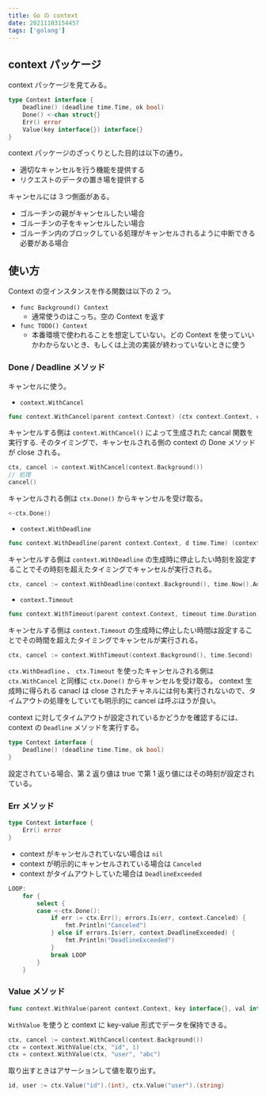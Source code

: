 ```yaml
---
title: Go の context
date: 20211103154457
tags: ['golang']
---
```


## context パッケージ
context パッケージを見てみる。
```go
type Context interface {
	Deadline() (deadline time.Time, ok bool)
	Done() <-chan struct{}
	Err() error
	Value(key interface{}) interface{}
}
```

context パッケージのざっくりとした目的は以下の通り。
- 適切なキャンセルを行う機能を提供する
- リクエストのデータの置き場を提供する

キャンセルには 3 つ側面がある。
- ゴルーチンの親がキャンセルしたい場合
- ゴルーチンの子をキャンセルしたい場合
- ゴルーチン内のブロックしている処理がキャンセルされるように中断できる必要がある場合

## 使い方
Context の空インスタンスを作る関数は以下の 2 つ。
- `func Background() Context`
  - 通常使うのはこっち。空の Context を返す
- `func TODO() Context`
  - 本番環境で使われることを想定していない。どの Context を使っていいかわからないとき、もしくは上流の実装が終わっていないときに使う

### Done / Deadline メソッド
キャンセルに使う。

- `context.WithCancel`
```go
func context.WithCancel(parent context.Context) (ctx context.Context, cancel context.CancelFunc)
```

キャンセルする側は `context.WithCancel()` によって生成された cancal 関数を実行する.
そのタイミングで、キャンセルされる側の context の Done メソッドが close される。
```go
ctx, cancel := context.WithCancel(context.Background())
// 処理
cancel()
```

キャンセルされる側は `ctx.Done()` からキャンセルを受け取る。
```go
<-ctx.Done()
```

- `context.WithDeadline`
```go
func context.WithDeadline(parent context.Context, d time.Time) (context.Context, context.CancelFunc)
```
キャンセルする側は `context.WithDeadline` の生成時に停止したい時刻を設定することでその時刻を超えたタイミングでキャンセルが実行される。
```go
ctx, cancel := context.WithDeadline(context.Background(), time.Now().Add(time.Second))
```

- `context.Timeout`
```go
func context.WithTimeout(parent context.Context, timeout time.Duration) (context.Context, context.CancelFunc)
```
キャンセルする側は `context.Timeout` の生成時に停止したい時間は設定することでその時間を超えたタイミングでキャンセルが実行される。
```go
ctx, cancel := context.WithTimeout(context.Background(), time.Second)
```

`ctx.WithDeadline` 、 `ctx.Timeout` を使ったキャンセルされる側は `ctx.WithCancel` と同様に `ctx.Done()` からキャンセルを受け取る。
context 生成時に得られる canacl は close されたチャネルには何も実行されないので、タイムアウトの処理をしていても明示的に cancel は呼ぶほうが良い。

context に対してタイムアウトが設定されているかどうかを確認するには、 context の `Deadline` メソッドを実行する。
```go
type Context interface {
	Deadline() (deadline time.Time, ok bool)
}
```
設定されている場合、第 2 返り値は true で第 1 返り値にはその時刻が設定されている。

### Err メソッド
```go
type Context interface {
	Err() error
}
```
- context がキャンセルされていない場合は `nil`
- context が明示的にキャンセルされている場合は `Canceled`
- context がタイムアウトしていた場合は `DeadlineExceeded`

```go
LOOP:
	for {
		select {
		case <-ctx.Done():
			if err := ctx.Err(); errors.Is(err, context.Canceled) {
				fmt.Println("Canceled")
			} else if errors.Is(err, context.DeadlineExceeded) {
				fmt.Println("DeadlineExceeded")
			}
			break LOOP
		}
	}
```

### Value メソッド
```go
func context.WithValue(parent context.Context, key interface{}, val interface{}) context.Context
```
`WithValue` を使うと context に key-value 形式でデータを保持できる。

```go
ctx, cancel := context.WithCancel(context.Background())
ctx = context.WithValue(ctx, "id", 1)
ctx = context.WithValue(ctx, "user", "abc")
```

取り出すときはアサーションして値を取り出す。
```go
id, user := ctx.Value("id").(int), ctx.Value("user").(string)
```
